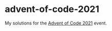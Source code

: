 # advent-of-code-2021

My solutions for the [Advent of Code 2021](https://adventofcode.com/2021) event.
